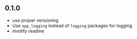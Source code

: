 ## 0.1.0

- use proper versioning
- Use `app_logging` instead of `logging` packages for logging
- modify readme